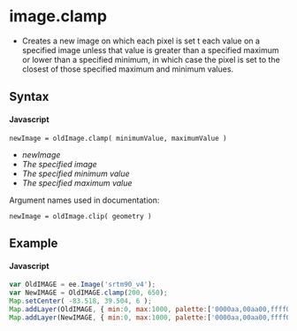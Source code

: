 # image.clamp
- Creates a new image on which each pixel is set t each value on a specified image unless that value is greater than a specified maximum or lower than a specified minimum, in which case the pixel is set to the closest of those specified maximum and minimum values.

## Syntax

#### Javascript
```
newImage = oldImage.clamp( minimumValue, maximumValue )
```

- *newImage*
- *The specified image*
- *The specified minimum value* 
- *The specified maximum value* 

Argument names used in documentation:
```
newImage = oldImage.clip( geometry )
```

## Example

#### Javascript
```javascript
var OldIMAGE = ee.Image('srtm90_v4');
var NewIMAGE = OldIMAGE.clamp(200, 650);
Map.setCenter( -83.518, 39.504, 6 );
Map.addLayer(OldIMAGE, { min:0, max:1000, palette:['0000aa,00aa00,ffff00,990000'] }, 'Unclamped');
Map.addLayer(NewIMAGE, { min:0, max:1000, palette:['0000aa,00aa00,ffff00,990000'] }, 'Clamped');
```
